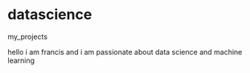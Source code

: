 # datascience
my_projects

hello i am francis and i am passionate about data science and machine learning
